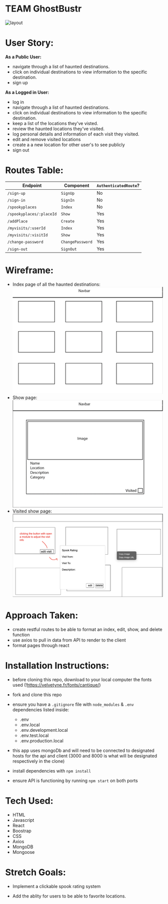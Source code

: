 # TEAM GhostBustr

![layout](/public/homepage.png)

# User Story:
**As a Public User:**
- navigate through a list of haunted destinations.
- click on individual destinations to view information to the specific destination.
- sign up

**As a Logged in User:**
- log in
- navigate through a list of haunted destinations.
- click on individual destinations to view information to the specific destination.
- keep a list of the locations they've visted.
- review the haunted locations they've visited.
- log personal details and information of each visit they visited.
- edit and remove visited locations 
- create a a new location for other user's to see publicly
- sign out

# Routes Table:

| Endpoint         | Component | `AuthenticatedRoute`? |
|------------------|-------------------|-------|
| `/sign-up`       | `SignUp`    | No |
| `/sign-in`       | `SignIn`    | No |
| `/spookyplaces`  | `Index`     | No |
| `/spookyplaces/:placeId`  | `Show`| Yes |
| `/addPlace`      | `Create`   | Yes | 
| `/myvisits/:userId`  | `Index`| Yes |
| `/myvisits/:visitId`  | `Show`| Yes |
| `/change-password` | `ChangePassword`  | Yes |
| `/sign-out`        | `SignOut`   | Yes |
 

# Wireframe:
- Index page of all the haunted destinations:
![layout](/public/wireframeIndex.png)
- Show page:
![layout](/public/wireframeShow.png)
- Visited show page:
![layout](/public/VisitedShow.png)


# Approach Taken:
- create restful routes to be able to format an index, edit, show, and delete function
- use axios to pull in data from API to render to the client 
- format pages through react

# Installation Instructions:

- before cloning this repo, download to your local computer the fonts used (!https://velvetyne.fr/fonts/cantique/)
- fork and clone this repo
- ensure you have a `.gitignore` file with `node_modules` & `.env` dependencies listed inside:<br/>
    * .env
    * .env.local
    * .env.development.local
    * .env.test.local
    * .env.production.local<br/>

- this app uses mongoDb and will need to be connected to designated hosts for the api and client (3000 and 8000 is what will be designated respectively in the clone)
- install dependencies with `npm install`
- ensure API is functioning by running `npm start` on both ports

# Tech Used:
- HTML
- Javascript
- React
- Boostrap
- CSS
- Axios
- MongoDB
- Mongoose

# Stretch Goals:
- Implement a clickable spook rating system

- Add the ablity for users to be able to favorite locations.

